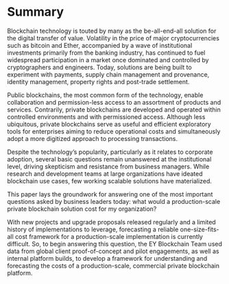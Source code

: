 # Summary 

Blockchain technology is touted by many as the be-all-end-all solution for the digital transfer of value. Volatility in the price of major cryptocurrencies such as bitcoin and Ether, accompanied by a wave of institutional investments primarily from the banking industry, has continued to fuel widespread participation in a market once dominated and controlled by cryptographers and engineers. Today, solutions are being built to experiment with payments, supply chain management and provenance, identity management, property rights and post-trade settlement.

Public blockchains, the most common form of the technology, enable collaboration and permission-less access to an assortment of products and services. Contrarily, private blockchains are developed and operated within controlled environments and with permissioned access. Although less ubiquitous, private blockchains serve as useful and efficient exploratory tools for enterprises aiming to reduce operational costs and simultaneously adopt a more digitized approach to processing transactions.

Despite the technology’s popularity, particularly as it relates to corporate adoption, several basic questions remain unanswered at the institutional level, driving skepticism and resistance from business managers. While research and development teams at large organizations have ideated blockchain use cases, few working scalable solutions have materialized.

This paper lays the groundwork for answering one of the most important questions asked by business leaders today: what would a production-scale private blockchain solution cost for my organization?

With new projects and upgrade proposals released regularly and a limited history of implementations to leverage, forecasting a reliable one-size-fits-all cost framework for a production-scale implementation is currently difficult. So, to begin answering this question, the EY Blockchain Team used data from global client proof-of-concept and pilot engagements, as well as internal platform builds, to develop a framework for understanding and forecasting the costs of a production-scale, commercial private blockchain platform.
